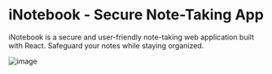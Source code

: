 # iNotebook - Secure Note-Taking App
iNotebook is a secure and user-friendly note-taking web application built with React. Safeguard your notes while staying organized.

![image](https://github.com/sathwikNARKEDimilli29/INotebook/assets/97584810/ddc25ab1-4eea-49a3-bb31-c7b884049d8c)

